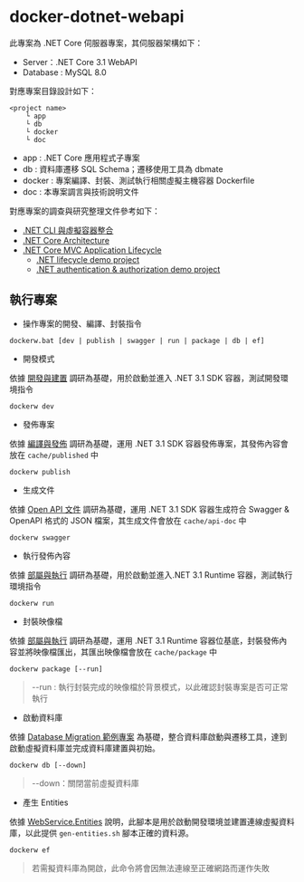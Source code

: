 # docker-dotnet-webapi

此專案為 .NET Core 伺服器專案，其伺服器架構如下：

+ Server：.NET Core 3.1 WebAPI
+ Database : MySQL 8.0

對應專案目錄設計如下：

```
<project name>
    └ app
    └ db
    └ docker
    └ doc
```

+ app : .NET Core 應用程式子專案
+ db : 資料庫遷移 SQL Schema；遷移使用工具為 dbmate
+ docker : 專案編譯、封裝、測試執行相關虛擬主機容器 Dockerfile
+ doc : 本專案調言與技術說明文件

對應專案的調查與研究整理文件參考如下：

+ [.NET CLI 與虛擬容器整合](./doc/dotnet-cli.md)
+ [.NET Core Architecture](./doc/dotnet-architecture.md)
+ [.NET Core MVC Application Lifecycle](./doc/dotnet-mvc-application-lifecycle.md)
    - [.NET lifecycle demo project](https://github.com/eastmoon/dotnet-lifetime-demo-webapi-project)
    - [.NET authentication & authorization demo project](https://github.com/eastmoon/dotnet-auth-demo-webapi-project)

## 執行專案

+ 操作專案的開發、編譯、封裝指令

```
dockerw.bat [dev | publish | swagger | run | package | db | ef]
```

+ 開發模式

依據 [開發與建置](./doc/dotnet-cli.md#建置與開發) 調研為基礎，用於啟動並進入 .NET 3.1 SDK 容器，測試開發環境指令

```
dockerw dev
```

+ 發佈專案

依據 [編譯與發佈](./doc/dotnet-cli.md#編譯與發佈) 調研為基礎，運用 .NET 3.1 SDK 容器發佈專案，其發佈內容會放在 ```cache/published``` 中

```
dockerw publish
```

+ 生成文件

依據 [Open API 文件](./doc/dotnet-cli.md#Open-API-文件) 調研為基礎，運用 .NET 3.1 SDK 容器生成符合 Swagger & OpenAPI 格式的 JSON 檔案，其生成文件會放在 ```cache/api-doc``` 中

```
dockerw swagger
```

+ 執行發佈內容

依據 [部屬與執行](./doc/dotnet-cli.md#Open-API-文件) 調研為基礎，用於啟動並進入.NET 3.1 Runtime 容器，測試執行環境指令

```
dockerw run
```

+ 封裝映像檔

依據 [部屬與執行](./doc/dotnet-cli.md#Open-API-文件) 調研為基礎，運用 .NET 3.1 Runtime 容器位基底，封裝發佈內容並將映像檔匯出，其匯出映像檔會放在 ```cache/package``` 中

```
dockerw package [--run]
```
> --run : 執行封裝完成的映像檔於背景模式，以此確認封裝專案是否可正常執行

+ 啟動資料庫

依據 [Database Migration 範例專案](https://github.com/eastmoon/tutorial-database-dbmate) 為基礎，整合資料庫啟動與遷移工具，達到啟動虛擬資料庫並完成資料庫建置與初始。

```
dockerw db [--down]
```
> --down：關閉當前虛擬資料庫

+ 產生 Entities

依據 [WebService.Entities](./app/WebService.Entities/readme.md) 說明，此腳本是用於啟動開發環境並建置連線虛擬資料庫，以此提供 ```gen-entities.sh``` 腳本正確的資料源。

```
dockerw ef
```
> 若需擬資料庫為開啟，此命令將會因無法連線至正確網路而運作失敗
